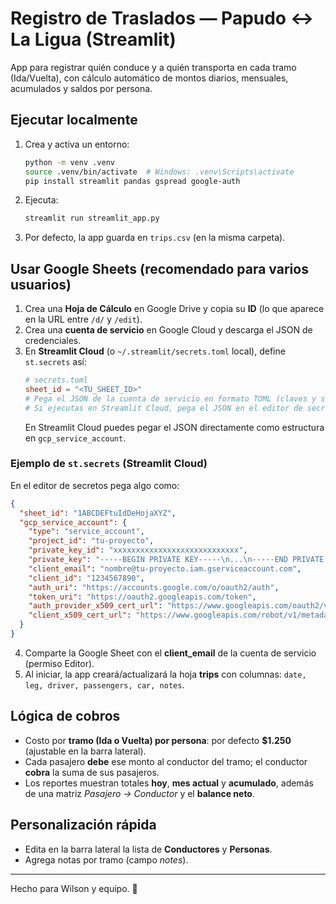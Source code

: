 
# Registro de Traslados — Papudo ↔ La Ligua (Streamlit)

App para registrar quién conduce y a quién transporta en cada tramo (Ida/Vuelta), con cálculo automático
de montos diarios, mensuales, acumulados y saldos por persona.

## Ejecutar localmente
1. Crea y activa un entorno:
   ```bash
   python -m venv .venv
   source .venv/bin/activate  # Windows: .venv\Scripts\activate
   pip install streamlit pandas gspread google-auth
   ```
2. Ejecuta:
   ```bash
   streamlit run streamlit_app.py
   ```
3. Por defecto, la app guarda en `trips.csv` (en la misma carpeta).

## Usar Google Sheets (recomendado para varios usuarios)
1. Crea una **Hoja de Cálculo** en Google Drive y copia su **ID** (lo que aparece en la URL entre `/d/` y `/edit`).
2. Crea una **cuenta de servicio** en Google Cloud y descarga el JSON de credenciales.
3. En **Streamlit Cloud** (o `~/.streamlit/secrets.toml` local), define `st.secrets` así:
   ```toml
   # secrets.toml
   sheet_id = "<TU_SHEET_ID>"
   # Pega el JSON de la cuenta de servicio en formato TOML (claves y strings)
   # Si ejecutas en Streamlit Cloud, pega el JSON en el editor de secrets (se guarda como dict).
   ```
   En Streamlit Cloud puedes pegar el JSON directamente como estructura en `gcp_service_account`.

### Ejemplo de `st.secrets` (Streamlit Cloud)
En el editor de secretos pega algo como:
```json
{
  "sheet_id": "1ABCDEFtuIdDeHojaXYZ",
  "gcp_service_account": {
    "type": "service_account",
    "project_id": "tu-proyecto",
    "private_key_id": "xxxxxxxxxxxxxxxxxxxxxxxxxxxx",
    "private_key": "-----BEGIN PRIVATE KEY-----\n...\n-----END PRIVATE KEY-----\n",
    "client_email": "nombre@tu-proyecto.iam.gserviceaccount.com",
    "client_id": "1234567890",
    "auth_uri": "https://accounts.google.com/o/oauth2/auth",
    "token_uri": "https://oauth2.googleapis.com/token",
    "auth_provider_x509_cert_url": "https://www.googleapis.com/oauth2/v1/certs",
    "client_x509_cert_url": "https://www.googleapis.com/robot/v1/metadata/x509/nombre%40tu-proyecto.iam.gserviceaccount.com"
  }
}
```
4. Comparte la Google Sheet con el **client_email** de la cuenta de servicio (permiso Editor).
5. Al iniciar, la app creará/actualizará la hoja **trips** con columnas: `date, leg, driver, passengers, car, notes`.

## Lógica de cobros
- Costo por **tramo (Ida o Vuelta) por persona**: por defecto **$1.250** (ajustable en la barra lateral).
- Cada pasajero **debe** ese monto al conductor del tramo; el conductor **cobra** la suma de sus pasajeros.
- Los reportes muestran totales **hoy**, **mes actual** y **acumulado**, además de una matriz *Pasajero → Conductor* y el **balance neto**.

## Personalización rápida
- Edita en la barra lateral la lista de **Conductores** y **Personas**.
- Agrega notas por tramo (campo *notes*).

---
Hecho para Wilson y equipo. 🚗
